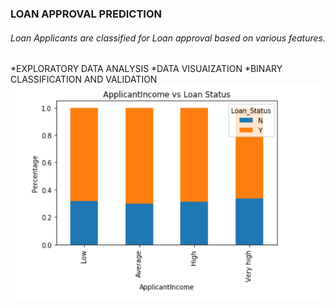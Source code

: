 ### LOAN APPROVAL PREDICTION
###### Loan Applicants are classified for Loan approval based on various features.
*EXPLORATORY DATA ANALYSIS
*DATA VISUAIZATION
*BINARY CLASSIFICATION AND VALIDATION
![](/image/a.png)

